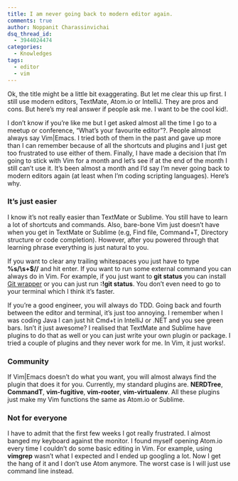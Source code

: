 ```yaml
---
title: I am never going back to modern editor again.
comments: true
author: Noppanit Charassinvichai
dsq_thread_id:
  - 3944024474
categories:
  - Knowledges
tags:
  - editor
  - vim
---
```

Ok, the title might be a little bit exaggerating. But let me clear this up first. I still use modern editors, TextMate, Atom.io or IntelliJ. They are pros and cons. But here&#8217;s my real answer if people ask me. I want to be the cool kid!.

I don&#8217;t know if you&#8217;re like me but I get asked almost all the time I go to a meetup or conference, &#8220;What&#8217;s your favourite editor&#8221;?. People almost always say Vim|Emacs. I tried both of them in the past and gave up more than I can remember because of all the shortcuts and plugins and I just get too frustrated to use either of them. Finally, I have made a decision that I&#8217;m going to stick with Vim for a month and let&#8217;s see if at the end of the month I still can&#8217;t use it. It&#8217;s been almost a month and I&#8217;d say I&#8217;m never going back to modern editors again (at least when I&#8217;m coding scripting languages). Here&#8217;s why.

### It&#8217;s just easier

I know it&#8217;s not really easier than TextMate or Sublime. You still have to learn a lot of shortcuts and commands. Also, bare-bone Vim just doesn&#8217;t have when you get in TextMate or Sublime (e.g, Find file, Command+T, Directory structure or code completion). However, after you powered through that learning phrase everything is just natural to you. 

If you want to clear any trailing whitespaces you just have to type **%s/\s\+$//** and hit enter. If you want to run some external command you can always do in Vim. For example, if you just want to **git status** you can install [Git wrapper][1] or you can just run **:!git status**. You don&#8217;t even need to go to your terminal which I think it&#8217;s faster. 

If you&#8217;re a good engineer, you will always do TDD. Going back and fourth between the editor and terminal, it&#8217;s just too annoying. I remember when I was coding Java I can just hit Cmd+t in IntelliJ or .NET and you see green bars. Isn&#8217;t it just awesome? I realised that TextMate and Sublime have plugins to do that as well or you can just write your own plugin or package. I tried a couple of plugins and they never work for me. In Vim, it just works!. 

### Community

If Vim|Emacs doesn&#8217;t do what you want, you will almost always find the plugin that does it for you. Currently, my standard plugins are. **NERDTree**, **CommandT**, **vim-fugitive**, **vim-rooter**, **vim-virtualenv**. All these plugins just make my Vim functions the same as Atom.io or Sublime. 

### Not for everyone

I have to admit that the first few weeks I got really frustrated. I almost banged my keyboard against the monitor. I found myself opening Atom.io every time I couldn&#8217;t do some basic editing in Vim. For example, using **vimgrep** wasn&#8217;t what I expected and I ended up googling a lot. Now I get the hang of it and I don&#8217;t use Atom anymore. The worst case is I will just use command line instead.

 [1]: https://github.com/tpope/vim-fugitive
